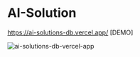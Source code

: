 # AI-Solution
https://ai-solutions-db.vercel.app/ [DEMO]

![ai-solutions-db-vercel-app](https://github.com/user-attachments/assets/1b0b00ad-b374-4648-82fc-7606616209fb)
